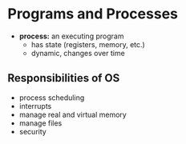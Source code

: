 # Programs and Processes
- **process:** an executing program
    - has state (registers, memory, etc.)
    - dynamic, changes over time

## Responsibilities of OS
- process scheduling
- interrupts
- manage real and virtual memory
- manage files
- security
